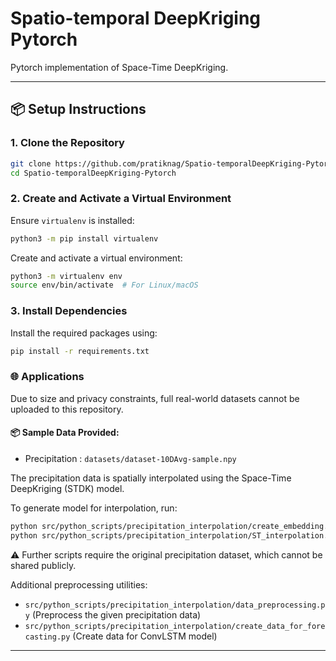 # Spatio-temporal DeepKriging Pytorch 

Pytorch implementation of Space-Time DeepKriging. 

---

## 📦 Setup Instructions

### 1. Clone the Repository
```bash
git clone https://github.com/pratiknag/Spatio-temporalDeepKriging-Pytorch.git
cd Spatio-temporalDeepKriging-Pytorch
````

### 2. Create and Activate a Virtual Environment

Ensure `virtualenv` is installed:

```bash
python3 -m pip install virtualenv
```

Create and activate a virtual environment:

```bash
python3 -m virtualenv env
source env/bin/activate  # For Linux/macOS
```

### 3. Install Dependencies

Install the required packages using:

```bash
pip install -r requirements.txt
```


### 🌐 Applications

Due to size and privacy constraints, full real-world datasets cannot be uploaded to this repository.

#### 📦 Sample Data Provided:

* Precipitation : `datasets/dataset-10DAvg-sample.npy`

The precipitation data is spatially interpolated using the Space-Time DeepKriging (STDK) model.

To generate model for interpolation, run:

```bash
python src/python_scripts/precipitation_interpolation/create_embedding.py
python src/python_scripts/precipitation_interpolation/ST_interpolation.py
```

⚠ Further scripts require the original precipitation dataset, which cannot be shared publicly.

Additional preprocessing utilities:

* `src/python_scripts/precipitation_interpolation/data_preprocessing.py` (Preprocess the given precipitation data)
* `src/python_scripts/precipitation_interpolation/create_data_for_forecasting.py` (Create data for ConvLSTM model)

---
